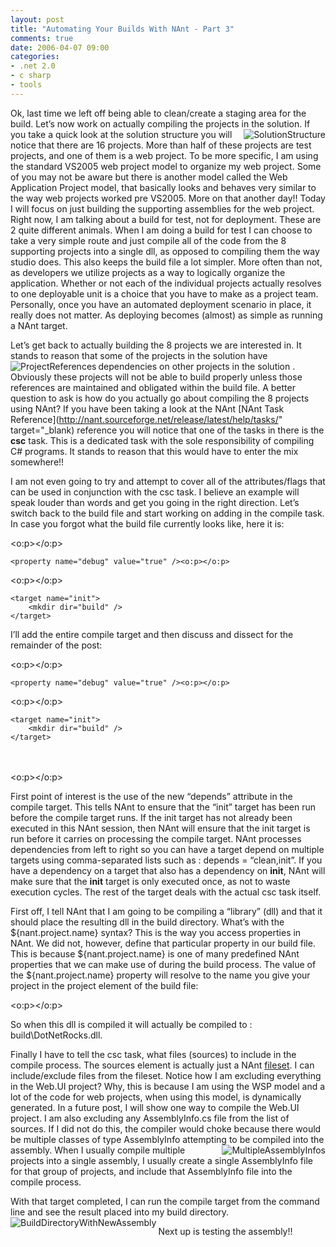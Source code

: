 ```yaml
---
layout: post
title: "Automating Your Builds With NAnt - Part 3"
comments: true
date: 2006-04-07 09:00
categories:
- .net 2.0
- c sharp
- tools
---
```


Ok, last time we left off being able to clean/create a staging area for the build. Let’s now work on actually compiling the projects in the solution. If you take a quick look at the solution structure <a href="{{ site.cdn_root }}binary/buildProcessPart3/solutionStructure.jpg" rel="lightbox[buildProcess]"><img alt="SolutionStructure" src="http://www.developwithpassion.com/solutionStructure_small.jpg" align="right" border="0"></a> you will notice that there are 16 projects. More than half of these projects are test projects, and one of them is a web project. To be more specific, I am using the standard VS2005 web project model to organize my web project. Some of you may not be aware but there is another model called the Web Application Project model, that basically looks and behaves very similar to the way web projects worked pre VS2005. More on that another day!! Today I will focus on just building the supporting assemblies for the web project. Right now, I am talking about a build for test, not for deployment. These are 2 quite different animals. When I am doing a build for test I can choose to take a very simple route and just compile all of the code from the 8 supporting projects into a single dll, as opposed to compiling them the way studio does. This also keeps the build file a lot simpler. More often than not, as developers we utilize projects as a way to logically organize the application. Whether or not each of the individual projects actually resolves to one deployable unit is a choice that you have to make as a project team. Personally, once you have an automated deployment scenario in place, it really does not matter. As deploying becomes (almost) as simple as running a NAnt target.

Let’s get back to actually building the 8 projects we are interested in. It stands to reason that some of the projects in the solution have dependencies on other projects in the solution <a href="{{ site.cdn_root }}binary/buildProcessPart3/projectReferences.jpg" rel="lightbox[buildProcess]"><img alt="ProjectReferences" src="http://www.developwithpassion.com/projectReferences_thumb1.jpg" align="left" border="0"></a>. Obviously these projects will not be able to build properly unless those references are maintained and obligated within the build file. A better question to ask is how do you actually go about compiling the 8 projects using NAnt? If you have been taking a look at the NAnt [NAnt Task Reference](http://nant.sourceforge.net/release/latest/help/tasks/" target="_blank) reference you will notice that one of the tasks in there is the <strong>csc</strong>  task. This is a dedicated task with the sole responsibility of compiling C# programs. It stands to reason that this would have to enter the mix somewhere!! 

I am not even going to try and attempt to cover all of the attributes/flags that can be used in conjunction with the csc task. I believe an example will speak louder than words and get you going in the right direction. Let’s switch back to the build file and start working on adding in the compile task. In case you forgot what the build file currently looks like, here it is:

<?xml version="1.0"?>
<project name="DotNetRocks" default="all"><o:p></o:p>

    <property name="debug" value="true" /><o:p></o:p>

   <target name=”all”/> <o:p></o:p>

   <target name="clean" description="remove all build products">
        <delete dir="build"  if="${directory::exists('build')}" />
    </target><o:p></o:p>

    <target name="init">
        <mkdir dir="build" />
    </target>

</project>

I’ll add the entire compile target and then discuss and dissect for the remainder of the post:

<?xml version="1.0"?>
<project name="DotNetRocks" default="all"><o:p></o:p>

    <property name="debug" value="true" /><o:p></o:p>

   <target name=”all”/> <o:p></o:p>

   <target name="clean" description="remove all build products">
        <delete dir="build"  if="${directory::exists('build')}" />
    </target><o:p></o:p>

    <target name="init">
        <mkdir dir="build" />
    </target>

<strong>    <target name="compile" 
            depends="init"
            description="compiles the application">
        <csc target="library" output="build\${nant.project.name}.dll" debug="${debug}">
            <sources>
                <include name="src\app\**\*.cs" />
                <exclude name="src\app\DotNetRocks.Web.UI\*.*" />
                <exclude name="src\app\**\AssemblyInfo.cs" />                                
            </sources>                        
        </csc>
    </target></strong><o:p></o:p>

</project> 

First point of interest is the use of the new “depends” attribute in the compile target. This tells NAnt to ensure that the “init” target has been run before the compile target runs. If the init target has not already been executed in this NAnt session, then NAnt will ensure that the init target is run before it carries on processing the compile target. NAnt processes dependencies from left to right so you can have a target depend on multiple targets using comma-separated lists such as : depends = “clean,init”. If you have a dependency on a target that also has a dependency on <strong>init</strong>, NAnt will make sure that the <strong>init</strong> target is only executed once, as not to waste execution cycles. The rest of the target deals with the actual csc task itself.

First off, I tell NAnt that I am going to be compiling a “library” (dll) and that it should place the resulting dll in the build directory. What’s with the ${nant.project.name} syntax? This is the way you access properties in NAnt. We did not, however, define that particular property in our build file. This is because ${nant.project.name} is one of many predefined NAnt properties that we can make use of during the build process. The value of the ${nant.project.name} property will resolve to the name you give your project in the project element of the build file:

<project name="<strong>DotNetRocks</strong>" default="all"><o:p></o:p>

So when this dll is compiled it will actually be compiled to : build\DotNetRocks.dll.

Finally I have to tell the csc task, what files (sources) to include in the compile process. The sources element is actually just a NAnt [fileset](http://nant.sourceforge.net/release/latest/help/types/fileset.html). I can include/exclude files from the fileset. Notice how I am excluding everything in the Web.UI project? Why, this is because I am using the WSP model and a lot of the code for web projects, when using this model, is dynamically generated. In a future post, I will show one way to compile the Web.UI project. I am also excluding any AssemblyInfo.cs file from the list of sources. If I did not do this, the compiler would choke because there would be multiple classes of type AssemblyInfo attempting to be compiled into the assembly. <a href="{{ site.cdn_root }}binary/buildProcessPart3/multipleAssemblyInfos.jpg" rel="lightbox[buildProcess]"><img alt="MultipleAssemblyInfos" src="http://www.developwithpassion.com/multipleAssemblyInfos_thumb.jpg" align="right" border="0"></a> When I usually compile multiple projects into a single assembly, I usually create a single AssemblyInfo file for that group of projects, and include that AssemblyInfo file into the compile process.

With that target completed, I can run the compile target from the command line and see the result placed into my build directory.<a href="{{ site.cdn_root }}binary/buildProcessPart3/buildDirectoryWithNewAssembly.jpg" rel="lightbox[buildProcess]"><img alt="BuildDirectoryWithNewAssembly" src="http://www.developwithpassion.com/buildDirectoryWithNewAssembly_thumb1.jpg" align="left" border="0"></a> 

Next up is testing the assembly!!

 











